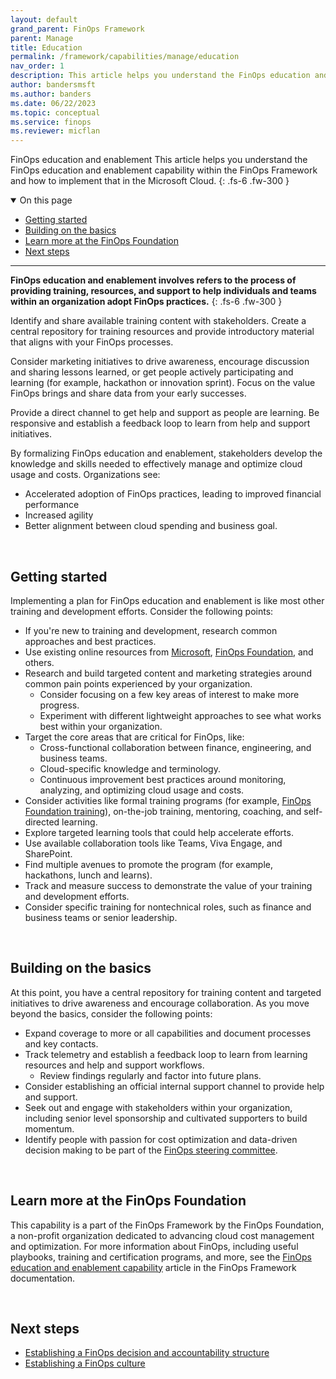 ```yaml
---
layout: default
grand_parent: FinOps Framework
parent: Manage
title: Education
permalink: /framework/capabilities/manage/education
nav_order: 1
description: This article helps you understand the FinOps education and enablement capability within the FinOps Framework and how to implement that in the Microsoft Cloud.
author: bandersmsft
ms.author: banders
ms.date: 06/22/2023
ms.topic: conceptual
ms.service: finops
ms.reviewer: micflan
---
```


<span class="fs-9 d-block mb-4">FinOps education and enablement</span>
This article helps you understand the FinOps education and enablement capability within the FinOps Framework and how to implement that in the Microsoft Cloud.
{: .fs-6 .fw-300 }

<details open markdown="1">
    <summary class="fs-2 text-uppercase">On this page</summary>

- [Getting started](#getting-started)
- [Building on the basics](#building-on-the-basics)
- [Learn more at the FinOps Foundation](#learn-more-at-the-finops-foundation)
- [Next steps](#next-steps)

</details>

---

<a name="definition"></a>
**FinOps education and enablement involves refers to the process of providing training, resources, and support to help individuals and teams within an organization adopt FinOps practices.**
{: .fs-6 .fw-300 }

Identify and share available training content with stakeholders. Create a central repository for training resources and provide introductory material that aligns with your FinOps processes.

Consider marketing initiatives to drive awareness, encourage discussion and sharing lessons learned, or get people actively participating and learning (for example, hackathon or innovation sprint). Focus on the value FinOps brings and share data from your early successes.

Provide a direct channel to get help and support as people are learning. Be responsive and establish a feedback loop to learn from help and support initiatives.

By formalizing FinOps education and enablement, stakeholders develop the knowledge and skills needed to effectively manage and optimize cloud usage and costs. Organizations see:

- Accelerated adoption of FinOps practices, leading to improved financial performance
- Increased agility
- Better alignment between cloud spending and business goal.

<br>

## Getting started

Implementing a plan for FinOps education and enablement is like most other training and development efforts. Consider the following points:

- If you're new to training and development, research common approaches and best practices.
- Use existing online resources from [Microsoft](https://azure.microsoft.com/solutions/finops), [FinOps Foundation](https://finops.org/), and others.
- Research and build targeted content and marketing strategies around common pain points experienced by your organization.
  - Consider focusing on a few key areas of interest to make more progress.
  - Experiment with different lightweight approaches to see what works best within your organization.
- Target the core areas that are critical for FinOps, like:
  - Cross-functional collaboration between finance, engineering, and business teams.
  - Cloud-specific knowledge and terminology.
  - Continuous improvement best practices around monitoring, analyzing, and optimizing cloud usage and costs.
- Consider activities like formal training programs (for example, [FinOps Foundation training](https://learn.finops.org/)), on-the-job training, mentoring, coaching, and self-directed learning.
- Explore targeted learning tools that could help accelerate efforts.
- Use available collaboration tools like Teams, Viva Engage, and SharePoint.
- Find multiple avenues to promote the program (for example, hackathons, lunch and learns).
- Track and measure success to demonstrate the value of your training and development efforts.
- Consider specific training for nontechnical roles, such as finance and business teams or senior leadership.

<br>

## Building on the basics

At this point, you have a central repository for training content and targeted initiatives to drive awareness and encourage collaboration. As you move beyond the basics, consider the following points:

- Expand coverage to more or all capabilities and document processes and key contacts.
- Track telemetry and establish a feedback loop to learn from learning resources and help and support workflows.
  - Review findings regularly and factor into future plans.
- Consider establishing an official internal support channel to provide help and support.
- Seek out and engage with stakeholders within your organization, including senior level sponsorship and cultivated supporters to build momentum.
- Identify people with passion for cost optimization and data-driven decision making to be part of the [FinOps steering committee](./structure.md).

<br>

## Learn more at the FinOps Foundation

This capability is a part of the FinOps Framework by the FinOps Foundation, a non-profit organization dedicated to advancing cloud cost management and optimization. For more information about FinOps, including useful playbooks, training and certification programs, and more, see the [FinOps education and enablement capability](https://www.finops.org/framework/capabilities/education-enablement/) article in the FinOps Framework documentation.

<br>

## Next steps

- [Establishing a FinOps decision and accountability structure](./structure.md)
- [Establishing a FinOps culture](./culture.md)

<br>
